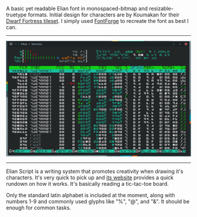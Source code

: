 A basic yet readable Elian font in monospaced-bitmap and resizable-truetype formats. Initial design for characters are by Koumakan for their [Dwarf Fortress tileset](http://www.bay12forums.com/smf/index.php?topic=169671.0). I simply used [FontForge](https://fontforge.org/en-US/) to recreate the font as best I can.
***

![](Screenshot_2021-04-10_19-20-15.png)
***

Elian Script is a writing system that promotes creativity when drawing it's characters. It's very quick to pick up and [its website](https://www.ccelian.com/concepca.html) provides a quick rundown on how it works. It's basically reading a tic-tac-toe board.

Only the standard latin alphabet is included at the moment, along with numbers 1-9 and commonly used glyphs like "%", "@", and "&". It should be enough for common tasks.

